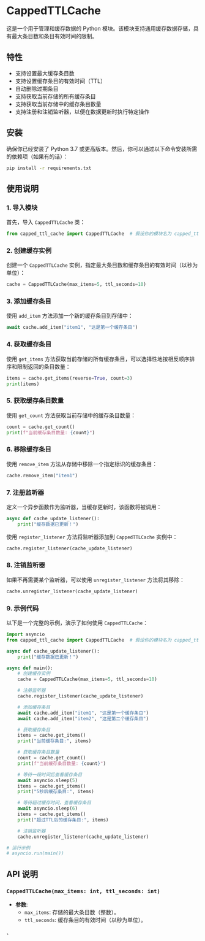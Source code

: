 
# CappedTTLCache

这是一个用于管理和缓存数据的 Python 模块。该模块支持通用缓存数据存储，具有最大条目数和条目有效时间的限制。

## 特性

- 支持设置最大缓存条目数
- 支持设置缓存条目的有效时间（TTL）
- 自动删除过期条目
- 支持获取当前存储的所有缓存条目
- 支持获取当前存储中的缓存条目数量
- 支持注册和注销监听器，以便在数据更新时执行特定操作

## 安装

确保你已经安装了 Python 3.7 或更高版本。然后，你可以通过以下命令安装所需的依赖项（如果有的话）：

```bash
pip install -r requirements.txt
```

## 使用说明

### 1. 导入模块

首先，导入 `CappedTTLCache` 类：

```python
from capped_ttl_cache import CappedTTLCache  # 假设你的模块名为 capped_ttl_cache.py
```

### 2. 创建缓存实例

创建一个 `CappedTTLCache` 实例，指定最大条目数和缓存条目的有效时间（以秒为单位）：

```python
cache = CappedTTLCache(max_items=5, ttl_seconds=10)
```

### 3. 添加缓存条目

使用 `add_item` 方法添加一个新的缓存条目到存储中：

```python
await cache.add_item("item1", "这是第一个缓存条目")
```

### 4. 获取缓存条目

使用 `get_items` 方法获取当前存储的所有缓存条目，可以选择性地按相反顺序排序和限制返回的条目数量：

```python
items = cache.get_items(reverse=True, count=3)
print(items)
```

### 5. 获取缓存条目数量

使用 `get_count` 方法获取当前存储中的缓存条目数量：

```python
count = cache.get_count()
print(f"当前缓存条目数量: {count}")
```

### 6. 移除缓存条目

使用 `remove_item` 方法从存储中移除一个指定标识的缓存条目：

```python
cache.remove_item("item1")
```

### 7. 注册监听器

定义一个异步函数作为监听器，当缓存更新时，该函数将被调用：

```python
async def cache_update_listener():
    print("缓存数据已更新！")
```

使用 `register_listener` 方法将监听器添加到 `CappedTTLCache` 实例中：

```python
cache.register_listener(cache_update_listener)
```

### 8. 注销监听器

如果不再需要某个监听器，可以使用 `unregister_listener` 方法将其移除：

```python
cache.unregister_listener(cache_update_listener)
```

### 9. 示例代码

以下是一个完整的示例，演示了如何使用 `CappedTTLCache`：

```python
import asyncio
from capped_ttl_cache import CappedTTLCache  # 假设你的模块名为 capped_ttl_cache.py

async def cache_update_listener():
    print("缓存数据已更新！")

async def main():
    # 创建缓存实例
    cache = CappedTTLCache(max_items=5, ttl_seconds=10)

    # 注册监听器
    cache.register_listener(cache_update_listener)

    # 添加缓存条目
    await cache.add_item("item1", "这是第一个缓存条目")
    await cache.add_item("item2", "这是第二个缓存条目")

    # 获取缓存条目
    items = cache.get_items()
    print("当前缓存条目:", items)

    # 获取缓存条目数量
    count = cache.get_count()
    print(f"当前缓存条目数量: {count}")

    # 等待一段时间后查看缓存条目
    await asyncio.sleep(5)
    items = cache.get_items()
    print("5秒后缓存条目:", items)

    # 等待超过缓存时间，查看缓存条目
    await asyncio.sleep(6)
    items = cache.get_items()
    print("超过TTL后的缓存条目:", items)

    # 注销监听器
    cache.unregister_listener(cache_update_listener)

# 运行示例
# asyncio.run(main())
```

## API 说明

### `CappedTTLCache(max_items: int, ttl_seconds: int)`

- **参数**:
  - `max_items`: 存储的最大条目数（整数）。
  - `ttl_seconds`: 缓存条目的有效时间（以秒为单位）。

### `

